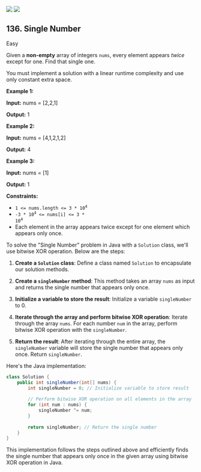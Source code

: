 [![](https://img.shields.io/github/stars/LeetCode-Top-Interview-150/LeetCode-Top-Interview-150?label=Stars&style=flat-square)](https://github.com/LeetCode-Top-Interview-150/LeetCode-Top-Interview-150)
[![](https://img.shields.io/github/forks/LeetCode-Top-Interview-150/LeetCode-Top-Interview-150?label=Fork%20me%20on%20GitHub%20&style=flat-square)](https://github.com/LeetCode-Top-Interview-150/LeetCode-Top-Interview-150/fork)

## 136\. Single Number

Easy

Given a **non-empty** array of integers `nums`, every element appears _twice_ except for one. Find that single one.

You must implement a solution with a linear runtime complexity and use only constant extra space.

**Example 1:**

**Input:** nums = [2,2,1]

**Output:** 1 

**Example 2:**

**Input:** nums = [4,1,2,1,2]

**Output:** 4 

**Example 3:**

**Input:** nums = [1]

**Output:** 1 

**Constraints:**

*   <code>1 <= nums.length <= 3 * 10<sup>4</sup></code>
*   <code>-3 * 10<sup>4</sup> <= nums[i] <= 3 * 10<sup>4</sup></code>
*   Each element in the array appears twice except for one element which appears only once.

To solve the "Single Number" problem in Java with a `Solution` class, we'll use bitwise XOR operation. Below are the steps:

1. **Create a `Solution` class**: Define a class named `Solution` to encapsulate our solution methods.

2. **Create a `singleNumber` method**: This method takes an array `nums` as input and returns the single number that appears only once.

3. **Initialize a variable to store the result**: Initialize a variable `singleNumber` to 0.

4. **Iterate through the array and perform bitwise XOR operation**: Iterate through the array `nums`. For each number `num` in the array, perform bitwise XOR operation with the `singleNumber`.

5. **Return the result**: After iterating through the entire array, the `singleNumber` variable will store the single number that appears only once. Return `singleNumber`.

Here's the Java implementation:

```java
class Solution {
    public int singleNumber(int[] nums) {
        int singleNumber = 0; // Initialize variable to store result
        
        // Perform bitwise XOR operation on all elements in the array
        for (int num : nums) {
            singleNumber ^= num;
        }
        
        return singleNumber; // Return the single number
    }
}
```

This implementation follows the steps outlined above and efficiently finds the single number that appears only once in the given array using bitwise XOR operation in Java.